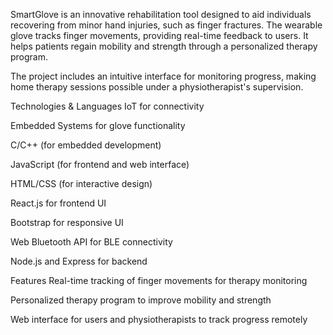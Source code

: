 SmartGlove is an innovative rehabilitation tool designed to aid individuals recovering from minor hand injuries, such as finger fractures. The wearable glove tracks finger movements, providing real-time feedback to users. It helps patients regain mobility and strength through a personalized therapy program.

The project includes an intuitive interface for monitoring progress, making home therapy sessions possible under a physiotherapist's supervision.

Technologies & Languages
IoT for connectivity

Embedded Systems for glove functionality

C/C++ (for embedded development)

JavaScript (for frontend and web interface)

HTML/CSS (for interactive design)

React.js for frontend UI

Bootstrap for responsive UI

Web Bluetooth API for BLE connectivity

Node.js and Express for backend

Features
Real-time tracking of finger movements for therapy monitoring

Personalized therapy program to improve mobility and strength

Web interface for users and physiotherapists to track progress remotely

